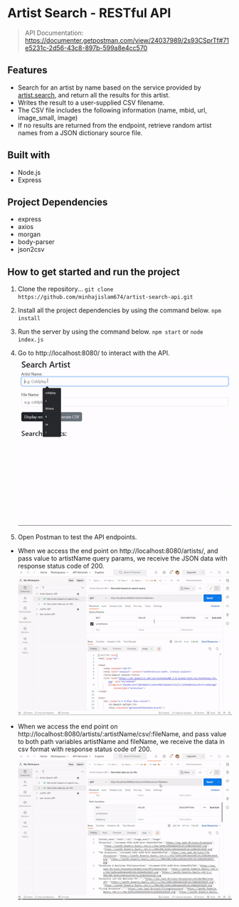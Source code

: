 # Artist Search - RESTful API

> API Documentation: https://documenter.getpostman.com/view/24037989/2s93CSprTf#71e5231c-2d56-43c8-897b-599a8e4cc570

## Features

- Search for an artist by name based on the service provided by [artist.search](https://www.last.fm/api/show/artist.search), and return all the
  results for this artist.
- Writes the result to a user-supplied CSV filename.
- The CSV file includes the following information (name, mbid, url, image_small,
  image)
- If no results are returned from the endpoint, retrieve random artist names from a JSON dictionary source file.

## Built with

- Node.js
- Express

## Project Dependencies

- express
- axios
- morgan
- body-parser
- json2csv

## How to get started and run the project

1.  Clone the repository...
    `git clone https://github.com/minhajislam674/artist-search-api.git`
2.  Install all the project dependencies by using the command below.
    `npm install`
3.  Run the server by using the command below.
    `npm start` or `node index.js`

4.  Go to http://localhost:8080/ to interact with the API.
    ![](demo/artist-search-client.gif)

5.  Open Postman to test the API endpoints.

- When we access the end point on http://localhost:8080/artists/, and pass value to artistName query params, we receive the JSON data with response status code of 200.
  ![](demo/artist-search-postman-1.gif)

- When we access the end point on http://localhost:8080/artists/:artistName/csv/:fileName, and pass value to both path variables artistName and fileName, we receive the data in csv format with response status code of 200.
  ![](demo/artist-search-postman-2.gif)
